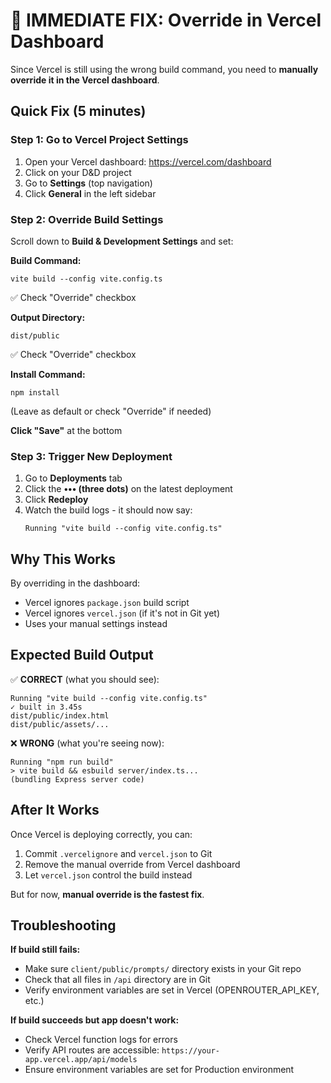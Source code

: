 # 🔧 IMMEDIATE FIX: Override in Vercel Dashboard

Since Vercel is still using the wrong build command, you need to **manually override it in the Vercel dashboard**.

## Quick Fix (5 minutes)

### Step 1: Go to Vercel Project Settings
1. Open your Vercel dashboard: https://vercel.com/dashboard
2. Click on your D&D project
3. Go to **Settings** (top navigation)
4. Click **General** in the left sidebar

### Step 2: Override Build Settings
Scroll down to **Build & Development Settings** and set:

**Build Command:**
```
vite build --config vite.config.ts
```
✅ Check "Override" checkbox

**Output Directory:**
```
dist/public
```
✅ Check "Override" checkbox

**Install Command:**
```
npm install
```
(Leave as default or check "Override" if needed)

**Click "Save"** at the bottom

### Step 3: Trigger New Deployment
1. Go to **Deployments** tab
2. Click the **••• (three dots)** on the latest deployment
3. Click **Redeploy**
4. Watch the build logs - it should now say:
   ```
   Running "vite build --config vite.config.ts"
   ```

## Why This Works

By overriding in the dashboard:
- Vercel ignores `package.json` build script
- Vercel ignores `vercel.json` (if it's not in Git yet)
- Uses your manual settings instead

## Expected Build Output

✅ **CORRECT** (what you should see):
```
Running "vite build --config vite.config.ts"
✓ built in 3.45s
dist/public/index.html
dist/public/assets/...
```

❌ **WRONG** (what you're seeing now):
```
Running "npm run build"
> vite build && esbuild server/index.ts...
(bundling Express server code)
```

## After It Works

Once Vercel is deploying correctly, you can:
1. Commit `.vercelignore` and `vercel.json` to Git
2. Remove the manual override from Vercel dashboard
3. Let `vercel.json` control the build instead

But for now, **manual override is the fastest fix**.

## Troubleshooting

**If build still fails:**
- Make sure `client/public/prompts/` directory exists in your Git repo
- Check that all files in `/api` directory are in Git
- Verify environment variables are set in Vercel (OPENROUTER_API_KEY, etc.)

**If build succeeds but app doesn't work:**
- Check Vercel function logs for errors
- Verify API routes are accessible: `https://your-app.vercel.app/api/models`
- Ensure environment variables are set for Production environment
